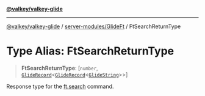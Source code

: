 [**@valkey/valkey-glide**](../../../README.md)

***

[@valkey/valkey-glide](../../../modules.md) / [server-modules/GlideFt](../README.md) / FtSearchReturnType

# Type Alias: FtSearchReturnType

> **FtSearchReturnType**: \[`number`, [`GlideRecord`](../../../BaseClient/type-aliases/GlideRecord.md)\<[`GlideRecord`](../../../BaseClient/type-aliases/GlideRecord.md)\<[`GlideString`](../../../BaseClient/type-aliases/GlideString.md)\>\>\]

Response type for the [ft.search](../classes/GlideFt.md#search) command.

